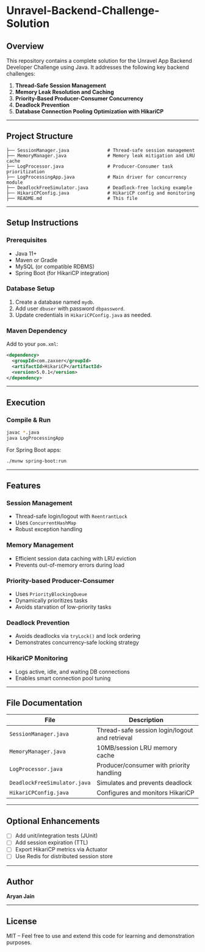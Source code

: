 # Unravel-Backend-Challenge-Solution

## Overview

This repository contains a complete solution for the Unravel App Backend Developer Challenge using Java. It addresses the following key backend challenges:

1. **Thread-Safe Session Management**
2. **Memory Leak Resolution and Caching**
3. **Priority-Based Producer-Consumer Concurrency**
4. **Deadlock Prevention**
5. **Database Connection Pooling Optimization with HikariCP**

---

## Project Structure

```
├── SessionManager.java              # Thread-safe session management
├── MemoryManager.java               # Memory leak mitigation and LRU cache
├── LogProcessor.java                # Producer-Consumer task prioritization
├── LogProcessingApp.java            # Main driver for concurrency module
├── DeadlockFreeSimulator.java       # Deadlock-free locking example
├── HikariCPConfig.java              # HikariCP config and monitoring
├── README.md                        # This file
```

---

## Setup Instructions

### Prerequisites

- Java 11+
- Maven or Gradle
- MySQL (or compatible RDBMS)
- Spring Boot (for HikariCP integration)

### Database Setup

1. Create a database named `mydb`.
2. Add user `dbuser` with password `dbpassword`.
3. Update credentials in `HikariCPConfig.java` as needed.

### Maven Dependency

Add to your `pom.xml`:

```xml
<dependency>
  <groupId>com.zaxxer</groupId>
  <artifactId>HikariCP</artifactId>
  <version>5.0.1</version>
</dependency>
```

---

##  Execution

### Compile & Run

```bash
javac *.java
java LogProcessingApp
```

For Spring Boot apps:

```bash
./mvnw spring-boot:run
```

---

## Features

### Session Management

- Thread-safe login/logout with `ReentrantLock`
- Uses `ConcurrentHashMap`
- Robust exception handling

### Memory Management

- Efficient session data caching with LRU eviction
- Prevents out-of-memory errors during load

### Priority-based Producer-Consumer

- Uses `PriorityBlockingQueue`
- Dynamically prioritizes tasks
- Avoids starvation of low-priority tasks

### Deadlock Prevention

- Avoids deadlocks via `tryLock()` and lock ordering
- Demonstrates concurrency-safe locking strategy

### HikariCP Monitoring

- Logs active, idle, and waiting DB connections
- Enables smart connection pool tuning

---

## File Documentation

| File | Description |
|------|-------------|
| `SessionManager.java` | Thread-safe session login/logout and retrieval |
| `MemoryManager.java` | 10MB/session LRU memory cache |
| `LogProcessor.java` | Producer/consumer with priority handling |
| `DeadlockFreeSimulator.java` | Simulates and prevents deadlock |
| `HikariCPConfig.java` | Configures and monitors HikariCP |

---

## Optional Enhancements

- [ ] Add unit/integration tests (JUnit)
- [ ] Add session expiration (TTL)
- [ ] Export HikariCP metrics via Actuator
- [ ] Use Redis for distributed session store

---

## Author

**Aryan Jain**

---

## License

MIT – Feel free to use and extend this code for learning and demonstration purposes.
